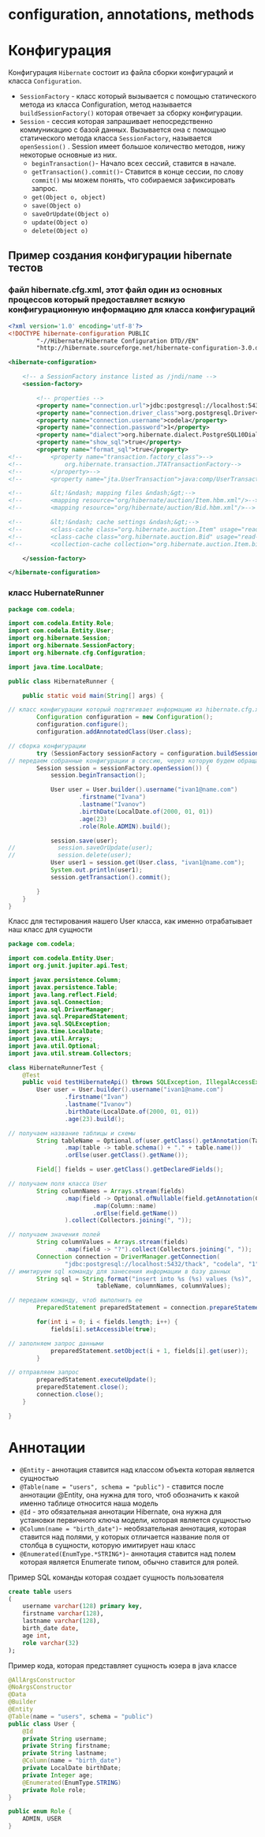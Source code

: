 # configuration, annotations, methods

# Конфигурация

Конфигурация `Hibernate` состоит из файла сборки конфигураций и класса `Configuration`.

- `SessionFactory` - класс который вызывается с помощью статического метода из класса Configuration, метод называется `buildSessionFactory()` которая отвечает за сборку конфигурации.
- `Session` - сессия которая запрашивает непосредственно коммуникацию с базой данных. Вызывается она с помощью статического метода класса `SessionFactory`, называется `openSession()` . Session имеет большое количество методов, нижу некоторые основные из них.
    - `beginTransaction()`- Начало всех сессий, ставится в начале.
    - `getTransaction().commit()`- Ставится в конце сессии, по слову `commit()` мы можем понять, что собираемся зафиксировать запрос.
    - `get(Object o, object)`
    - `save(Object o)`
    - `saveOrUpdate(Object o)`
    - `update(Object o)`
    - `delete(Object o)`

## Пример создания конфигурации hibernate тестов

### файл hibernate.cfg.xml, этот файл один из основных процессов который предоставляет всякую конфигурационную информацию для класса конфигураций

```xml
<?xml version='1.0' encoding='utf-8'?>
<!DOCTYPE hibernate-configuration PUBLIC
        "-//Hibernate/Hibernate Configuration DTD//EN"
        "http://hibernate.sourceforge.net/hibernate-configuration-3.0.dtd">

<hibernate-configuration>

    <!-- a SessionFactory instance listed as /jndi/name -->
    <session-factory>

        <!-- properties -->
        <property name="connection.url">jdbc:postgresql://localhost:5432/thack</property>
        <property name="connection.driver_class">org.postgresql.Driver</property>
        <property name="connection.username">codela</property>
        <property name="connection.password">1</property>
        <property name="dialect">org.hibernate.dialect.PostgreSQL10Dialect</property>
        <property name="show_sql">true</property>
        <property name="format_sql">true</property>
<!--        <property name="transaction.factory_class">-->
<!--            org.hibernate.transaction.JTATransactionFactory-->
<!--        </property>-->
<!--        <property name="jta.UserTransaction">java:comp/UserTransaction</property>-->

<!--        &lt;!&ndash; mapping files &ndash;&gt;-->
<!--        <mapping resource="org/hibernate/auction/Item.hbm.xml"/>-->
<!--        <mapping resource="org/hibernate/auction/Bid.hbm.xml"/>-->

<!--        &lt;!&ndash; cache settings &ndash;&gt;-->
<!--        <class-cache class="org.hibernate.auction.Item" usage="read-write"/>-->
<!--        <class-cache class="org.hibernate.auction.Bid" usage="read-only"/>-->
<!--        <collection-cache collection="org.hibernate.auction.Item.bids" usage="read-write"/>-->

    </session-factory>

</hibernate-configuration>
```

### класс HubernateRunner

```java
package com.codela;

import com.codela.Entity.Role;
import com.codela.Entity.User;
import org.hibernate.Session;
import org.hibernate.SessionFactory;
import org.hibernate.cfg.Configuration;

import java.time.LocalDate;

public class HibernateRunner {

    public static void main(String[] args) {

// класс конфигурации который подтягивает информацию из hibernate.cfg.xml
        Configuration configuration = new Configuration();
        configuration.configure();
        configuration.addAnnotatedClass(User.class);

// сборка конфигурации
        try (SessionFactory sessionFactory = configuration.buildSessionFactory();
// передаем собранные конфигурации в сессию, через которую будем обращаться к БД.
        Session session = sessionFactory.openSession()) {
            session.beginTransaction();

            User user = User.builder().username("ivan1@name.com")
                    .firstname("Ivana")
                    .lastname("Ivanov")
                    .birthDate(LocalDate.of(2000, 01, 01))
                    .age(23)
                    .role(Role.ADMIN).build();

            session.save(user);
//            session.saveOrUpdate(user);
//            session.delete(user);
            User user1 = session.get(User.class, "ivan1@name.com");
            System.out.println(user1);
            session.getTransaction().commit();

        }
    }
}
```

Класс для тестирования нашего User класса, как именно отрабатывает наш класс для сущности

```java
package com.codela;

import com.codela.Entity.User;
import org.junit.jupiter.api.Test;

import javax.persistence.Column;
import javax.persistence.Table;
import java.lang.reflect.Field;
import java.sql.Connection;
import java.sql.DriverManager;
import java.sql.PreparedStatement;
import java.sql.SQLException;
import java.time.LocalDate;
import java.util.Arrays;
import java.util.Optional;
import java.util.stream.Collectors;

class HibernateRunnerTest {
    @Test
    public void testHibernateApi() throws SQLException, IllegalAccessException {
        User user = User.builder().username("ivan1@name.com")
                .firstname("Ivan")
                .lastname("Ivanov")
                .birthDate(LocalDate.of(2000, 01, 01))
                .age(23).build();

// получаем название таблицы и схемы
        String tableName = Optional.of(user.getClass().getAnnotation(Table.class))
                .map(table -> table.schema() + "." + table.name())
                .orElse(user.getClass().getName());

        Field[] fields = user.getClass().getDeclaredFields();

// получаем поля класса User
        String columnNames = Arrays.stream(fields)
                .map(field -> Optional.ofNullable(field.getAnnotation(Column.class))
                        .map(Column::name)
                        .orElse(field.getName())
                ).collect(Collectors.joining(", "));

// получаем значения полей
        String columnValues = Arrays.stream(fields)
                .map(field -> "?").collect(Collectors.joining(", "));
        Connection connection = DriverManager.getConnection(
                "jdbc:postgresql://localhost:5432/thack", "codela", "1");
// имитируем sql команду для занесения информации в базу данных
        String sql = String.format("insert into %s (%s) values (%s)",
						 tableName, columnNames, columnValues);

// передаем команду, чтоб выполнить ее
        PreparedStatement preparedStatement = connection.prepareStatement(sql);

        for(int i = 0; i < fields.length; i++) {
            fields[i].setAccessible(true);

// заполняем запрос данными
            preparedStatement.setObject(i + 1, fields[i].get(user));
        }

// отправляем запрос
        preparedStatement.executeUpdate();
        preparedStatement.close();
        connection.close();
    }

}
```

# Аннотации

- `@Entity` - аннотация ставится над классом объекта которая является сущностью
- `@Table(name = "users", schema = "public")` - ставится после аннотации @Entity, она нужна для того, чтоб обозначить к какой именно таблице относится наша модель
- `@Id` - это обязательная аннотации Hibernate, она нужна для установки первичного ключа модели, которая является сущностью
- `@Column(name = "birth_date")`- необязательная аннотация, которая ставится над полями, у которых отличается название поля от столбца в сущности, которую имитирует наш класс
- `@Enumerated(EnumType.*STRING*)`- аннотация ставится над полем которая является Enumerate типом, обычно ставится для ролей.

Пример SQL команды которая создает сущность пользователя

```sql
create table users
(
	username varchar(128) primary key,
	firstname varchar(128),
	lastname varchar(128),
	birth_date date,
	age int,
	role varchar(32)
);
```

Пример кода, которая представляет сущность юзера в java классе

```java
@AllArgsConstructor
@NoArgsConstructor
@Data
@Builder
@Entity
@Table(name = "users", schema = "public")
public class User {
    @Id
    private String username;
    private String firstname;
    private String lastname;
    @Column(name = "birth_date")
    private LocalDate birthDate;
    private Integer age;
    @Enumerated(EnumType.STRING)
    private Role role;
}

public enum Role {
    ADMIN, USER
}
```